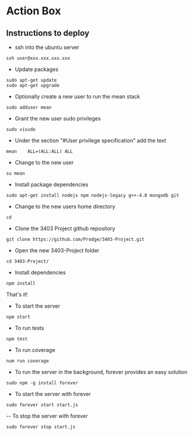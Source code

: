 # Action Box
## Instructions to deploy
- ssh into the ubuntu server
```
ssh user@xxx.xxx.xxx.xxx
```
- Update packages
```
sudo apt-get update
sudo apt-get upgrade
```
- Optionally create a new user to run the mean stack
```
sudo adduser mean
```
  - Grant the new user sudo privileges
```
sudo visudo
```
- Under the section "#User privilege specification" add the text
```
mean    ALL=(ALL:ALL) ALL
```
- Change to the new user
```
su mean
```
- Install package dependencies
```
sudo apt-get install nodejs npm nodejs-legacy g++-4.8 mongodb git
```
- Change to the new users home directory
```
cd
```
- Clone the 3403 Project github repository
```
git clone https://github.com/Prodge/3403-Project.git
```
- Open the new 3403-Project folder
```
cd 3403-Project/
```
- Install dependencies
```
npm install
```
That's it!

- To start the server
```
npm start
```
- To run tests
```
npm test
```
- To run coverage
```
num run coverage
```
- To run the server in the background, forever provides an easy solution
```
sudo npm -g install forever
```

- To start the server with forever
```
sudo forever start start.js
```

-- To stop the server with forever
```
sudo forever stop start.js
```
